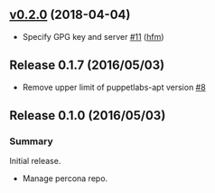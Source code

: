 ## [v0.2.0](https://github.com/hfm/puppet-percona/compare/v0.1.7...v0.2.0) (2018-04-04)

* Specify GPG key and server [#11](https://github.com/hfm/puppet-percona/pull/11) ([hfm](https://github.com/hfm))

Release 0.1.7 (2016/05/03)
---

- Remove upper limit of puppetlabs-apt version [#8](https://github.com/hfm/puppet-percona/pull/8)

Release 0.1.0 (2016/05/03)
---

### Summary

Initial release.

- Manage percona repo.
